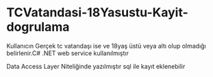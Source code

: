 # TCVatandasi-18Yasustu-Kayit-dogrulama

Kullanıcın Gerçek tc vatandaşı ise ve 18yaş üstü veya altı olup olmadığı belirlenir.C# .NET  web service kullanılmıştır 

Data Access Layer Niteliğinde yazılmıştır sql ile kayıt eklenebilir
